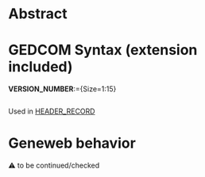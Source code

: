 ﻿# Abstract

# GEDCOM Syntax (extension included)

**VERSION_NUMBER**:={Size=1:15}
<pre>
</pre>
Used in <a href=Ged.HEADER_RECORD>HEADER_RECORD</a><br />

# Geneweb behavior


:warning: to be continued/checked

